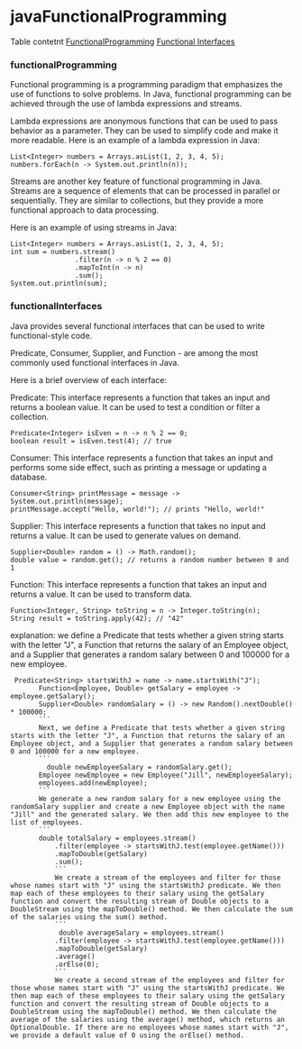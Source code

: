 # javaFunctionalProgramming
Table contetnt
[FunctionalProgramming](#functionalProgramming)
[Functional Interfaces](#functionalInterfaces)

### functionalProgramming
Functional programming is a programming paradigm that emphasizes the use of functions to solve problems. In Java, functional programming can be achieved through the use of lambda expressions and streams.

Lambda expressions are anonymous functions that can be used to pass behavior as a parameter. They can be used to simplify code and make it more readable. Here is an example of a lambda expression in Java:
```
List<Integer> numbers = Arrays.asList(1, 2, 3, 4, 5);
numbers.forEach(n -> System.out.println(n));
```
Streams are another key feature of functional programming in Java. Streams are a sequence of elements that can be processed in parallel or sequentially. They are similar to collections, but they provide a more functional approach to data processing.

Here is an example of using streams in Java:
```
List<Integer> numbers = Arrays.asList(1, 2, 3, 4, 5);
int sum = numbers.stream()
                .filter(n -> n % 2 == 0)
                .mapToInt(n -> n)
                .sum();
System.out.println(sum);
```
### functionalInterfaces
 Java provides several functional interfaces that can be used to write functional-style code. 
 
 Predicate, Consumer, Supplier, and Function - are among the most commonly used functional interfaces in Java.

Here is a brief overview of each interface:

Predicate: This interface represents a function that takes an input and returns a boolean value. It can be used to test a condition or filter a collection.
```
Predicate<Integer> isEven = n -> n % 2 == 0;
boolean result = isEven.test(4); // true
```
Consumer: This interface represents a function that takes an input and performs some side effect, such as printing a message or updating a database.
```
Consumer<String> printMessage = message -> System.out.println(message);
printMessage.accept("Hello, world!"); // prints "Hello, world!"
```
Supplier: This interface represents a function that takes no input and returns a value. It can be used to generate values on demand.
```
Supplier<Double> random = () -> Math.random();
double value = random.get(); // returns a random number between 0 and 1
```
Function: This interface represents a function that takes an input and returns a value. It can be used to transform data.
```
Function<Integer, String> toString = n -> Integer.toString(n);
String result = toString.apply(42); // "42"
```
explanation:
 we define a Predicate that tests whether a given string starts with the letter "J", a Function that returns the salary of an Employee object, and a Supplier that generates a random salary between 0 and 100000 for a new employee.
 ```
  Predicate<String> startsWithJ = name -> name.startsWith("J");
        Function<Employee, Double> getSalary = employee -> employee.getSalary();
        Supplier<Double> randomSalary = () -> new Random().nextDouble() * 100000;
        ```
        Next, we define a Predicate that tests whether a given string starts with the letter "J", a Function that returns the salary of an Employee object, and a Supplier that generates a random salary between 0 and 100000 for a new employee.
        ```
          double newEmployeeSalary = randomSalary.get();
        Employee newEmployee = new Employee("Jill", newEmployeeSalary);
        employees.add(newEmployee);
        ```
        We generate a new random salary for a new employee using the randomSalary supplier and create a new Employee object with the name "Jill" and the generated salary. We then add this new employee to the list of employees.
        ```
        double totalSalary = employees.stream()
            .filter(employee -> startsWithJ.test(employee.getName()))
            .mapToDouble(getSalary)
            .sum();
            ```
            We create a stream of the employees and filter for those whose names start with "J" using the startsWithJ predicate. We then map each of these employees to their salary using the getSalary function and convert the resulting stream of Double objects to a DoubleStream using the mapToDouble() method. We then calculate the sum of the salaries using the sum() method.
            ```
             double averageSalary = employees.stream()
            .filter(employee -> startsWithJ.test(employee.getName()))
            .mapToDouble(getSalary)
            .average()
            .orElse(0);
            ```
            We create a second stream of the employees and filter for those whose names start with "J" using the startsWithJ predicate. We then map each of these employees to their salary using the getSalary function and convert the resulting stream of Double objects to a DoubleStream using the mapToDouble() method. We then calculate the average of the salaries using the average() method, which returns an OptionalDouble. If there are no employees whose names start with "J", we provide a default value of 0 using the orElse() method.
            
            
 
